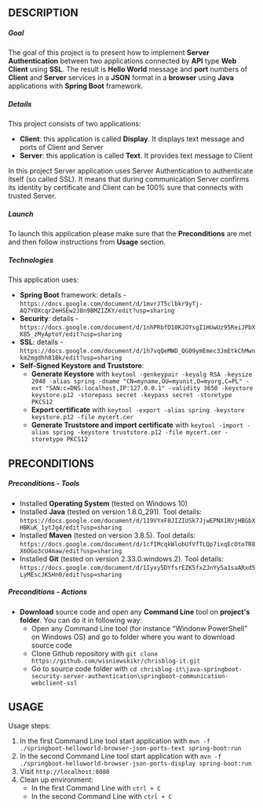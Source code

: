 DESCRIPTION
-----------

##### Goal
The goal of this project is to present how to implement **Server Authentication** between two applications connected by **API** type **Web Client** using **SSL**. The result is **Hello World** message and **port** numbers of **Client** and **Server** services in a **JSON** format in a **browser** using **Java** applications with **Spring Boot** framework.

##### Details
This project consists of two applications:
* **Client**: this application is called **Display**. It displays text message and ports of Client and Server
* **Server**: this application is called **Text**. It provides text message to Client

In this project Server application uses Server Authentication to authenticate itself (so called SSL). It means that during communication Server confirms its identity by certificate and Client can be 100% sure that connects with trusted Server.

##### Launch
To launch this application please make sure that the **Preconditions** are met and then follow instructions from **Usage** section.

##### Technologies
This application uses:
* **Spring Boot** framework: details - `https://docs.google.com/document/d/1mvrJT5clbkr9yTj-AQ7YOXcqr2eHSEw2J8n9BMZIZKY/edit?usp=sharing`
* **Security**: details - `https://docs.google.com/document/d/1nhPRbfD10KJOYsgI1HUwUz95ReiJPbXK85_zMyAptoY/edit?usp=sharing`
* **SSL**: details - `https://docs.google.com/document/d/1h7vqQeMWD_QG09ymEmec3JmEtkChMwnkm2mgdhh81Bk/edit?usp=sharing`
* **Self-Signed Keystore and Truststore**:
     * **Generate Keystore** with `keytool -genkeypair -keyalg RSA -keysize 2048 -alias spring -dname "CN=myname,OU=myunit,O=myorg,C=PL" -ext "SAN:c=DNS:localhost,IP:127.0.0.1" -validity 3650 -keystore keystore.p12 -storepass secret -keypass secret -storetype PKCS12`
     * **Export certificate** with `keytool -export -alias spring -keystore keystore.p12 -file mycert.cer`
     * **Generate Truststore and import certificate** with `keytool -import -alias spring -keystore truststore.p12 -file mycert.cer -storetype PKCS12`


PRECONDITIONS
-------------

##### Preconditions - Tools
* Installed **Operating System** (tested on Windows 10)
* Installed **Java** (tested on version 1.8.0_291). Tool details: `https://docs.google.com/document/d/119VYxF8JIZIUSk7JjwEPNX1RVjHBGbXHBKuK_1ytJg4/edit?usp=sharing`
* Installed **Maven** (tested on version 3.8.5). Tool details: `https://docs.google.com/document/d/1cfIMcqkWlobUfVfTLQp7ixqEcOtoTR8X6OGo3cU4maw/edit?usp=sharing`
* Installed **Git** (tested on version 2.33.0.windows.2). Tool details: `https://docs.google.com/document/d/1Iyxy5DYfsrEZK5fxZJnYy5a1saARxd5LyMEscJKSHn0/edit?usp=sharing`

##### Preconditions - Actions
* **Download** source code and open any **Command Line** tool on **project's folder**. You can do it in following way:
    * Open any Command Line tool (for instance "Windonw PowerShell" on Windows OS) and go to folder where you want to download source code 
    * Clone Github repository with `git clone https://github.com/wisniewskikr/chrisblog-it.git`
    * Go to source code folder with `cd chrisblog-it\java-springboot-security-server-authentication\springboot-communication-webclient-ssl`


USAGE
-----

Usage steps:
1. In the first Command Line tool start application with `mvn -f ./springboot-helloworld-browser-json-ports-text spring-boot:run`
2. In the second Command Line tool start application with `mvn -f ./springboot-helloworld-browser-json-ports-display spring-boot:run`
3. Visit `http://localhost:8080`
4. Clean up environment:
    * In the first Command Line with `ctrl + C`
    * In the second Command Line with `ctrl + C`